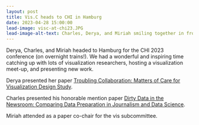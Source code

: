 ```yaml
---
layout: post
title: Vis.C heads to CHI in Hamburg
date: 2023-04-28 15:00:00
lead-image: visc-at-chi23.JPG
lead-image-alt-text: Charles, Derya, and Miriah smiling together in front of a CHI23 banner.
---
```


Derya, Charles, and Miriah headed to Hamburg for the CHI 2023 conference (on overnight trains!). We had a wonderful and inspiring time catching up with lots of visualization researchers, hosting a visualization meet-up, and presenting new work.

Derya presented her paper [Troubling Collaboration: Matters of Care for Visualization Design Study](https://viscollective.github.io/publications/2023_chi_troubling/).

Charles presented his honorable mention paper [Dirty Data in the Newsroom: Comparing Data Preparation in Journalism and Data Science](https://www.cs.ubc.ca/group/infovis/pubs/2023/dirty-data-in-the-newsroom/).

Miriah attended as a paper co-chair for the vis subcommittee.
